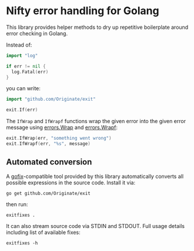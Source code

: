 # Nifty error handling for Golang

This library provides helper methods to dry up repetitive boilerplate around error checking in Golang.

Instead of:

```go
import "log"

if err != nil {
  log.Fatal(err)
}
```

you can write:

```go
import "github.com/Originate/exit"

exit.If(err)
```

The `IfWrap` and `IfWrapf` functions wrap the given error
into the given error message using [errors.Wrap](https://godoc.org/github.com/pkg/errors#Wrap)
and [errors.Wrapf](https://godoc.org/github.com/pkg/errors#Wrapf):

```go
exit.IfWrap(err, "something went wrong")
exit.IfWrapf(err, "%s", message)
```

## Automated conversion

A [gofix](https://blog.golang.org/introducing-gofix)-compatible tool
provided by this library
automatically converts all possible expressions in the source code.
Install it via:

```
go get github.com/Originate/exit
```

then run:

```
exitfixes .
```

It can also stream source code via STDIN and STDOUT.
Full usage details including list of available fixes:

```
exitfixes -h
```

